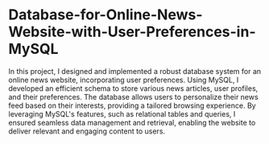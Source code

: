 # Database-for-Online-News-Website-with-User-Preferences-in-MySQL
In this project, I designed and implemented a robust database system for an online news website, incorporating user preferences. 
Using MySQL, I developed an efficient schema to store various news articles, user profiles, and their preferences.
The database allows users to personalize their news feed based on their interests, providing a tailored browsing experience. 
By leveraging MySQL's features, such as relational tables and queries, I ensured seamless data management and retrieval, enabling the website to deliver 
relevant and engaging content to users.
